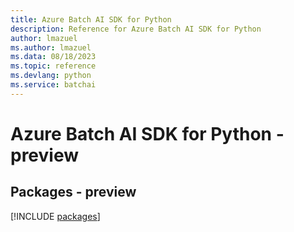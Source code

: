 ```yaml
---
title: Azure Batch AI SDK for Python
description: Reference for Azure Batch AI SDK for Python
author: lmazuel
ms.author: lmazuel
ms.data: 08/18/2023
ms.topic: reference
ms.devlang: python
ms.service: batchai
---
```

# Azure Batch AI SDK for Python - preview
## Packages - preview
[!INCLUDE [packages](batch-ai-index.md)]